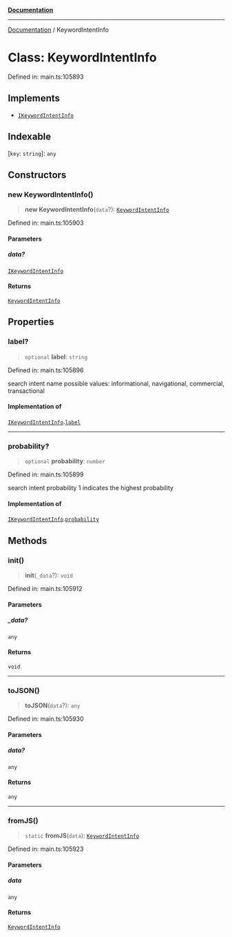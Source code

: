 [**Documentation**](../README.md)

***

[Documentation](../README.md) / KeywordIntentInfo

# Class: KeywordIntentInfo

Defined in: main.ts:105893

## Implements

- [`IKeywordIntentInfo`](../interfaces/IKeywordIntentInfo.md)

## Indexable

\[`key`: `string`\]: `any`

## Constructors

### new KeywordIntentInfo()

> **new KeywordIntentInfo**(`data`?): [`KeywordIntentInfo`](KeywordIntentInfo.md)

Defined in: main.ts:105903

#### Parameters

##### data?

[`IKeywordIntentInfo`](../interfaces/IKeywordIntentInfo.md)

#### Returns

[`KeywordIntentInfo`](KeywordIntentInfo.md)

## Properties

### label?

> `optional` **label**: `string`

Defined in: main.ts:105896

search intent name
possible values: informational, navigational, commercial, transactional

#### Implementation of

[`IKeywordIntentInfo`](../interfaces/IKeywordIntentInfo.md).[`label`](../interfaces/IKeywordIntentInfo.md#label)

***

### probability?

> `optional` **probability**: `number`

Defined in: main.ts:105899

search intent probability
1 indicates the highest probability

#### Implementation of

[`IKeywordIntentInfo`](../interfaces/IKeywordIntentInfo.md).[`probability`](../interfaces/IKeywordIntentInfo.md#probability)

## Methods

### init()

> **init**(`_data`?): `void`

Defined in: main.ts:105912

#### Parameters

##### \_data?

`any`

#### Returns

`void`

***

### toJSON()

> **toJSON**(`data`?): `any`

Defined in: main.ts:105930

#### Parameters

##### data?

`any`

#### Returns

`any`

***

### fromJS()

> `static` **fromJS**(`data`): [`KeywordIntentInfo`](KeywordIntentInfo.md)

Defined in: main.ts:105923

#### Parameters

##### data

`any`

#### Returns

[`KeywordIntentInfo`](KeywordIntentInfo.md)
